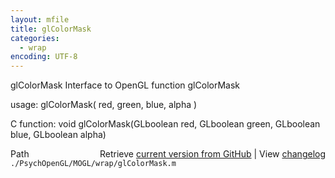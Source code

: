 ```yaml
---
layout: mfile
title: glColorMask
categories:
  - wrap
encoding: UTF-8
---
```


glColorMask  Interface to OpenGL function glColorMask

usage:  glColorMask( red, green, blue, alpha )

C function:  void glColorMask(GLboolean red, GLboolean green, GLboolean blue, GLboolean alpha)


<div class="code_header" style="text-align:right;">
  <span style="float:left;">Path&nbsp;&nbsp;</span> <span class="counter">Retrieve <a href=
  "https://raw.github.com/Psychtoolbox-3/Psychtoolbox-3/beta/./PsychOpenGL/MOGL/wrap/glColorMask.m">current version from GitHub</a> | View <a href=
  "https://github.com/Psychtoolbox-3/Psychtoolbox-3/commits/beta/./PsychOpenGL/MOGL/wrap/glColorMask.m">changelog</a></span>
</div>
<div class="code">
  <code>./PsychOpenGL/MOGL/wrap/glColorMask.m</code>
</div>

